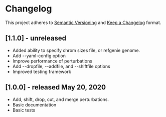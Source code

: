 # Changelog

This project adheres to [Semantic Versioning](https://semver.org/spec/v2.0.0.html) and [Keep a Changelog](https://keepachangelog.com/en/1.0.0/) format.

## [1.1.0] - unreleased

- Added ability to specify chrom sizes file, or refgenie genome.
- Add --yaml-config option
- Improve performance of perturbations
- Add --dropfile, --addfile, and --shiftfile options
- Improved testing framework

## [1.0.0] - released May 20, 2020

- Add, shift, drop, cut, and merge perturbations.
- Basic documentation
- Basic tests
